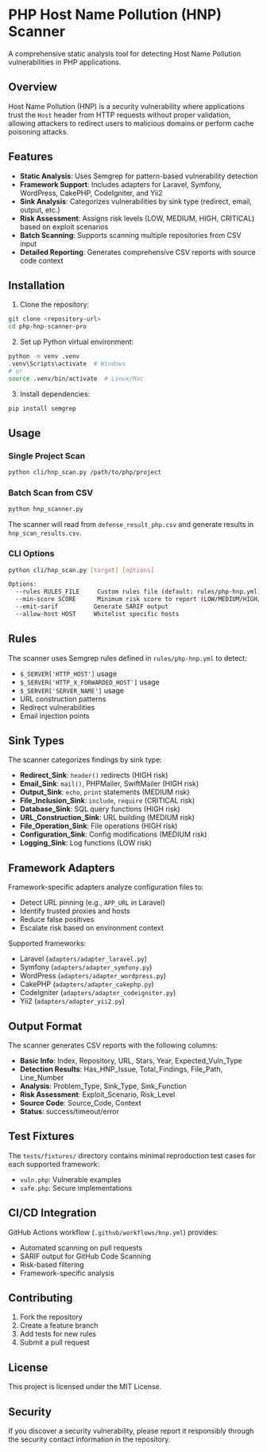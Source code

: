 # PHP Host Name Pollution (HNP) Scanner

A comprehensive static analysis tool for detecting Host Name Pollution vulnerabilities in PHP applications.

## Overview

Host Name Pollution (HNP) is a security vulnerability where applications trust the `Host` header from HTTP requests without proper validation, allowing attackers to redirect users to malicious domains or perform cache poisoning attacks.

## Features

- **Static Analysis**: Uses Semgrep for pattern-based vulnerability detection
- **Framework Support**: Includes adapters for Laravel, Symfony, WordPress, CakePHP, CodeIgniter, and Yii2
- **Sink Analysis**: Categorizes vulnerabilities by sink type (redirect, email, output, etc.)
- **Risk Assessment**: Assigns risk levels (LOW, MEDIUM, HIGH, CRITICAL) based on exploit scenarios
- **Batch Scanning**: Supports scanning multiple repositories from CSV input
- **Detailed Reporting**: Generates comprehensive CSV reports with source code context

## Installation

1. Clone the repository:
```bash
git clone <repository-url>
cd php-hnp-scanner-pro
```

2. Set up Python virtual environment:
```bash
python -m venv .venv
.venv\Scripts\activate  # Windows
# or
source .venv/bin/activate  # Linux/Mac
```

3. Install dependencies:
```bash
pip install semgrep
```

## Usage

### Single Project Scan

```bash
python cli/hnp_scan.py /path/to/php/project
```

### Batch Scan from CSV

```bash
python hnp_scanner.py
```

The scanner will read from `defense_result_php.csv` and generate results in `hnp_scan_results.csv`.

### CLI Options

```bash
python cli/hnp_scan.py [target] [options]

Options:
  --rules RULES_FILE     Custom rules file (default: rules/php-hnp.yml)
  --min-score SCORE      Minimum risk score to report (LOW/MEDIUM/HIGH/CRITICAL)
  --emit-sarif          Generate SARIF output
  --allow-host HOST     Whitelist specific hosts
```

## Rules

The scanner uses Semgrep rules defined in `rules/php-hnp.yml` to detect:

- `$_SERVER['HTTP_HOST']` usage
- `$_SERVER['HTTP_X_FORWARDED_HOST']` usage  
- `$_SERVER['SERVER_NAME']` usage
- URL construction patterns
- Redirect vulnerabilities
- Email injection points

## Sink Types

The scanner categorizes findings by sink type:

- **Redirect_Sink**: `header()` redirects (HIGH risk)
- **Email_Sink**: `mail()`, PHPMailer, SwiftMailer (HIGH risk)
- **Output_Sink**: `echo`, `print` statements (MEDIUM risk)
- **File_Inclusion_Sink**: `include`, `require` (CRITICAL risk)
- **Database_Sink**: SQL query functions (HIGH risk)
- **URL_Construction_Sink**: URL building (MEDIUM risk)
- **File_Operation_Sink**: File operations (HIGH risk)
- **Configuration_Sink**: Config modifications (MEDIUM risk)
- **Logging_Sink**: Log functions (LOW risk)

## Framework Adapters

Framework-specific adapters analyze configuration files to:

- Detect URL pinning (e.g., `APP_URL` in Laravel)
- Identify trusted proxies and hosts
- Reduce false positives
- Escalate risk based on environment context

Supported frameworks:
- Laravel (`adapters/adapter_laravel.py`)
- Symfony (`adapters/adapter_symfony.py`)
- WordPress (`adapters/adapter_wordpress.py`)
- CakePHP (`adapters/adapter_cakephp.py`)
- CodeIgniter (`adapters/adapter_codeigniter.py`)
- Yii2 (`adapters/adapter_yii2.py`)

## Output Format

The scanner generates CSV reports with the following columns:

- **Basic Info**: Index, Repository, URL, Stars, Year, Expected_Vuln_Type
- **Detection Results**: Has_HNP_Issue, Total_Findings, File_Path, Line_Number
- **Analysis**: Problem_Type, Sink_Type, Sink_Function
- **Risk Assessment**: Exploit_Scenario, Risk_Level
- **Source Code**: Source_Code, Context
- **Status**: success/timeout/error

## Test Fixtures

The `tests/fixtures/` directory contains minimal reproduction test cases for each supported framework:

- `vuln.php`: Vulnerable examples
- `safe.php`: Secure implementations

## CI/CD Integration

GitHub Actions workflow (`.github/workflows/hnp.yml`) provides:

- Automated scanning on pull requests
- SARIF output for GitHub Code Scanning
- Risk-based filtering
- Framework-specific analysis

## Contributing

1. Fork the repository
2. Create a feature branch
3. Add tests for new rules
4. Submit a pull request

## License

This project is licensed under the MIT License.

## Security

If you discover a security vulnerability, please report it responsibly through the security contact information in the repository.
